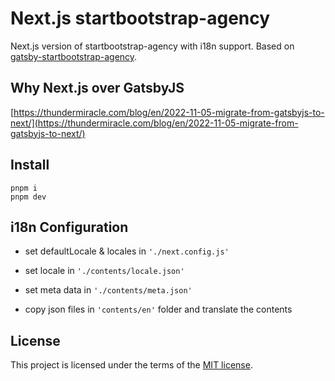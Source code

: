 # Next.js startbootstrap-agency

Next.js version of startbootstrap-agency with i18n support. Based on [gatsby-startbootstrap-agency](https://github.com/thundermiracle/gatsby-startbootstrap-agency).

## Why Next.js over GatsbyJS

[https://thundermiracle.com/blog/en/2022-11-05-migrate-from-gatsbyjs-to-next/](https://thundermiracle.com/blog/en/2022-11-05-migrate-from-gatsbyjs-to-next/)

## Install

```shell
pnpm i
pnpm dev
```

## i18n Configuration

- set defaultLocale & locales in `'./next.config.js'`

- set locale in `'./contents/locale.json'`

- set meta data in `'./contents/meta.json'`

- copy json files in `'contents/en'` folder and translate the contents

## License

This project is licensed under the terms of the [MIT license](/LICENSE).
